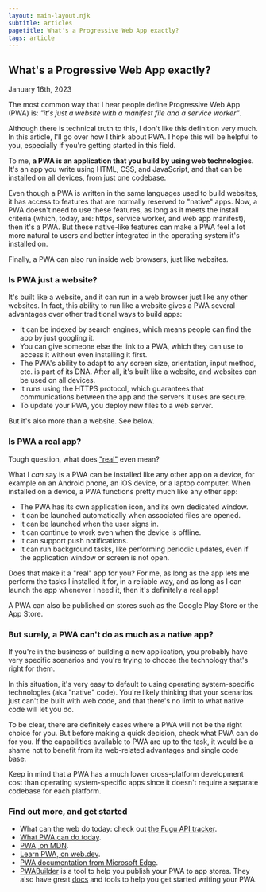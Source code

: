 ```yaml
---
layout: main-layout.njk
subtitle: articles
pagetitle: What's a Progressive Web App exactly?
tags: article
---
```

## What's a Progressive Web App exactly?

<time datetime="2023-01-16">January 16th, 2023</time>

The most common way that I hear people define Progressive Web App (PWA) is: _"it's just a website with a manifest file and a service worker"_.

Although there is technical truth to this, I don't like this definition very much. In this article, I'll go over how I think about PWA. I hope this will be helpful to you, especially if you're getting started in this field.

To me, **a PWA is an application that you build by using web technologies.** It's an app you write using HTML, CSS, and JavaScript, and that can be installed on all devices, from just one codebase.

Even though a PWA is written in the same languages used to build websites, it has access to features that are normally reserved to "native" apps. Now, a PWA doesn't need to use these features, as long as it meets the install criteria (which, today, are: https, service worker, and web app manifest), then it's a PWA. But these native-like features can make a PWA feel a lot more natural to users and better integrated in the operating system it's installed on.

Finally, a PWA can also run inside web browsers, just like websites.

### Is PWA just a website?

It's built like a website, and it can run in a web browser just like any other websites. In fact, this ability to run like a website gives a PWA several advantages over other traditional ways to build apps:

* It can be indexed by search engines, which means people can find the app by just googling it.
* You can give someone else the link to a PWA, which they can use to access it without even installing it first.
* The PWA's ability to adapt to any screen size, orientation, input method, etc. is part of its DNA. After all, it's built like a website, and websites can be used on all devices.
* It runs using the HTTPS protocol, which guarantees that communications between the app and the servers it uses are secure.
* To update your PWA, you deploy new files to a web server.

But it's also more than a website. See below.

### Is PWA a real app?

Tough question, what does ["real"](/articles/2022-10-06-building-desktop-apps-without-native-code/#footnote-1) even mean?

What I _can_ say is a PWA can be installed like any other app on a device, for example on an Android phone, an iOS device, or a laptop computer. When installed on a device, a PWA functions pretty much like any other app:

* The PWA has its own application icon, and its own dedicated window.
* It can be launched automatically when associated files are opened.
* It can be launched when the user signs in.
* It can continue to work even when the device is offline.
* It can support push notifications.
* It can run background tasks, like performing periodic updates, even if the application window or screen is not open.

Does that make it a "real" app for you? For me, as long as the app lets me perform the tasks I installed it for, in a reliable way, and as long as I can launch the app whenever I need it, then it's definitely a real app!

A PWA can also be published on stores such as the Google Play Store or the App Store.

### But surely, a PWA can't do as much as a native app?

If you're in the business of building a new application, you probably have very specific scenarios and you're trying to choose the technology that's right for them.

In this situation, it's very easy to default to using operating system-specific technologies (aka "native" code). You're likely thinking that your scenarios just can't be built with web code, and that there's no limit to what native code will let you do.

To be clear, there are definitely cases where a PWA will not be the right choice for you. But before making a quick decision, check what PWA can do for you. If the capabilities available to PWA are up to the task, it would be a shame not to benefit from its web-related advantages and single code base.

Keep in mind that a PWA has a much lower cross-platform development cost than operating system-specific apps since it doesn't require a separate codebase for each platform.

### Find out more, and get started

* What can the web do today: check out [the Fugu API tracker](https://fugu-tracker.web.app/).
* [What PWA can do today](https://whatpwacando.today/).
* [PWA, on MDN](https://developer.mozilla.org/docs/Web/Progressive_web_apps).
* [Learn PWA, on web.dev](https://web.dev/learn/pwa/).
* [PWA documentation from Microsoft Edge](https://learn.microsoft.com/microsoft-edge/progressive-web-apps-chromium/).
* [PWABuilder](https://pwabuilder.com) is a tool to help you publish your PWA to app stores. They also have great [docs](https://docs.pwabuilder.com/) and tools to help you get started writing your PWA.
